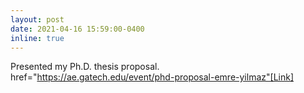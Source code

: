 ```yaml
---
layout: post
date: 2021-04-16 15:59:00-0400
inline: true
---
```

Presented my Ph.D. thesis proposal. <a> href="https://ae.gatech.edu/event/phd-proposal-emre-yilmaz"[Link]</a> 
